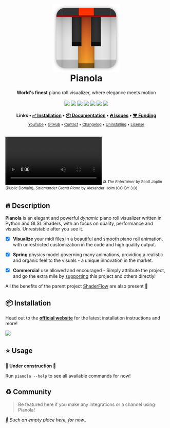 <div align="center">
  <img src="https://raw.githubusercontent.com/BrokenSource/Pianola/main/Pianola/Resources/Images/Pianola.png" width="210">
  <h1 style="margin-top: 0">Pianola</h1>
  <b>World's finest</b> piano roll visualizer, where elegance meets motion
  <br>
  <br>
  <a href="https://pypi.org/project/pianola/"><img src="https://img.shields.io/pypi/v/pianola?label=PyPI&color=blue"></a>
  <a href="https://pypi.org/project/pianola/"><img src="https://img.shields.io/pypi/dw/pianola?label=Installs&color=blue"></a>
  <a href="https://github.com/BrokenSource/BrokenSource"><img src="https://img.shields.io/github/v/tag/BrokenSource/BrokenSource?label=GitHub&color=orange"></a>
  <a href="https://github.com/BrokenSource/Pianola/stargazers"><img src="https://img.shields.io/github/stars/BrokenSource/Pianola?label=Stars&style=flat&color=orange"></a>
  <a href="https://github.com/BrokenSource/Pianola/releases/"><img src="https://img.shields.io/github/v/release/BrokenSource/Pianola?label=Release&color=light-green"></a>
  <a href="https://github.com/BrokenSource/Pianola/releases/"><img src="https://img.shields.io/github/downloads/BrokenSource/Pianola/total?label=Downloads&color=light-green"></a>
  <a href="https://discord.gg/KjqvcYwRHm"><img src="https://img.shields.io/discord/1184696441298485370?label=Discord&style=flat&color=purple"></a>
  <br>
  <br>
  <b>
    Links •
    <a href="https://pianola.brokensrc.dev/get/">✅ Installation</a> •
    <a href="https://pianola.brokensrc.dev/">📦 Documentation</a> •
    <a href="https://github.com/BrokenSource/Pianola/issues">🔥 Issues</a> •
    <a href="https://brokensrc.dev/about/sponsors">❤️ Funding</a>
  </b>
  <br>
  <sub>
    <a href="https://www.youtube.com/@Tremeschin">YouTube</a> •
    <a href="https://www.github.com/BrokenSource/Pianola">GitHub</a> •
    <a href="https://brokensrc.dev/about/contact">Contact</a> •
    <a href="https://brokensrc.dev/about/changelog">Changelog</a> •
    <a href="https://brokensrc.dev/get/uninstalling">Uninstalling</a> •
    <a href="https://brokensrc.dev/about/license">License</a>
  </sub>
  <br>
  <br>
</div>

<video src="https://github.com/user-attachments/assets/a6cf478a-04b6-4ee2-9d5a-d286bf3dbd6d" controls></video>
<sup><b>⚖️</b> _The Entertainer_ by Scott Joplin (Public Domain), _Salamander Grand Piano_ by Alexander Holm (CC-BY 3.0)</sup>

## 🔥 Description

**Pianola** is an elegant and powerful _dynamic_ piano roll visualizer written in Python and GLSL Shaders, with an focus on quality, performance and visuals. Unresistable after you see it.

- [x] **Visualize** your midi files in a beautiful and smooth piano roll animation, with unrestricted customization in the code and high quality output.

- [x] **Spring** physics model governing many animations, providing a realistic and organic feel to the visuals - a unique innovation in the market.

- [x] **Commercial** use allowed and encouraged - Simply attribute the project, and go the extra mile by [supporting](https://brokensrc.dev/about/sponsors) this project and others directly!

All the benefits of the parent project [ShaderFlow](https://brokensrc.dev/shaderflow/) are also present 🎉

## 📦 Installation

Head out to the [**official website**](https://brokensrc.dev/get) for the latest installation instructions and more!

<a href="https://brokensrc.dev/get">
  <img src="https://github.com/user-attachments/assets/8470c0d2-46de-4068-b9ce-a1261a6c0e69">
</a>

## ⭐️ Usage

**🚧 Under construction 🚧**

Run `pianola --help` to see all available commands for now!

## ♻️ Community

> Be featured here if you make any integrations or a channel using Pianola!

_🌵 Such an empty place here, for now.._
